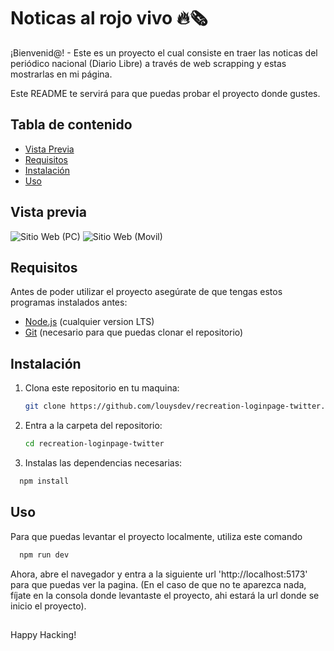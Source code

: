 # Noticas al rojo vivo 🔥🗞️

¡Bienvenid@! - Este es un proyecto el cual consiste en traer las noticas del periódico nacional (Diario Libre) a través de web scrapping y estas mostrarlas en mi página.

Este README te servirá para que puedas probar el proyecto donde gustes.

## Tabla de contenido

- [Vista Previa](#vista-previa)
- [Requisitos](#requisitos)
- [Instalación](#instalación)
- [Uso](#uso)

## Vista previa

![Sitio Web (PC)](./assets/preview.png)
![Sitio Web (Movil)](./assets/preview-movil.png)

## Requisitos

Antes de poder utilizar el proyecto asegúrate de que tengas estos programas instalados antes:

- [Node.js](https://nodejs.org/) (cualquier version LTS)
- [Git](https://git-scm.com/) (necesario para que puedas clonar el repositorio)

## Instalación

1. Clona este repositorio en tu maquina:

   ```bash
   git clone https://github.com/louysdev/recreation-loginpage-twitter.git
   ```

2. Entra a la carpeta del repositorio:

   ```bash
   cd recreation-loginpage-twitter
   ```

3. Instalas las dependencias necesarias:

```bash
  npm install
```

## Uso

Para que puedas levantar el proyecto localmente, utiliza este comando

```bash
  npm run dev
```

Ahora, abre el navegador y entra a la siguiente url 'http://localhost:5173' para que puedas ver la pagina. (En el caso de que no te aparezca nada, fíjate en la consola donde levantaste el proyecto, ahi estará la url donde se inicio el proyecto).

##

Happy Hacking!
